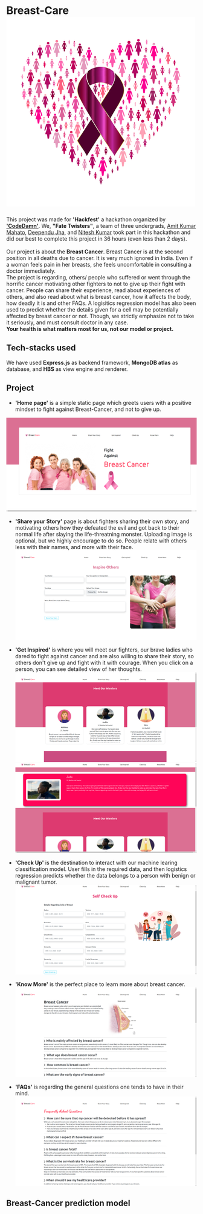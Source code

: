 # Breast-Care ![logo](pics_for_readme_md/logo.png)
This project was made for **'Hackfest'** a hackathon organized by **['CodeDamn'](https://codedamn.com/)**. We, **"Fate Twisters"**, a team of three undergrads, [Amit Kumar Mahato](https://github.com/weaponxwolf), [Deependu Jha](https://github.com/deependujha), and [Nitesh Kumar](https://github.com/niteshKrr) took part in this hackathon and did our best to complete this project in 36 hours (even less than 2 days).
<br/>
<br/>
Our project is about the **Breast Cancer**. Breast Cancer is at the second position in all deaths due to cancer. It is very much ignored in India. Even if a woman feels pain in her breasts, she feels uncomfortable in consulting a doctor immediately.
<br/>
The project is regarding, others/ people who suffered or went through the horrific cancer motivating other fighters to not to give up their fight with cancer. People can share their experience, read about experiences of others, and also read about what is breast cancer, how it affects the body, how deadly it is and other FAQs. A logisitics regression model has also been used to predict whether the details given for a cell may be potentially affected by breast cancer or not. Though, we strictly emphasize not to take it seriously, and must consult doctor in any case. 
<br/>
**Your health is what matters most for us, not our model or project.**


 ## Tech-stacks used
We have used **Express.js** as backend framework, **MongoDB atlas** as database, and **HBS** as view engine and renderer.


 ## Project
 - **'Home page'** is a simple static page which greets users with a positive mindset to fight against Breast-Cancer, and not to give up.

![home page](pics_for_readme_md/home.png)
 
 - **'Share your Story'** page is about fighters sharing their own story, and motivating others how they defeated the evil and got back to their normal life after slaying the life-threatning monster. Uploading image is optional, but we highly encourage to do so. People relate with others less with their names, and more with their face.
![share you story](pics_for_readme_md/inspire_others.png)

 - **'Get Inspired'** is where you will meet our fighters, our brave ladies who dared to fight against cancer and are also willing to share their story, so others don't give up and fight with it with courage. When you click on a person, you can see detailed view of her thoughts.
![get inspired](pics_for_readme_md/fighters.png)
![get details](pics_for_readme_md/fighter_details.png)

 - **'Check Up'** is the destination to interact with our machine learing classification model. User fills in the required data, and then logistics regression predicts whether the data belongs to a person with benign or malignant tumor. 
![Check Up](pics_for_readme_md/checkup.png)

 - **'Know More'** is the perfect place to learn more about breast cancer.
![know more](pics_for_readme_md/know_more.png)

- **'FAQs'** is regarding the general questions one tends to have in their mind.
![FAQs](pics_for_readme_md/faqs.png)

## Breast-Cancer prediction model
  

  



